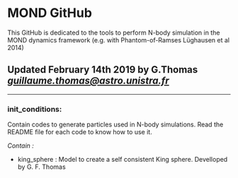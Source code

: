 # MOND GitHub

This GitHub is dedicated to the tools to perform N-body simulation in the MOND dynamics framework (e.g. with Phantom-of-Ramses Lüghausen et al 2014)

## Updated February 14th 2019 by G.Thomas *guillaume.thomas@astro.unistra.fr*
-------------------------------------------------------------------------------------------------------------------------------

### init_conditions:

Contain codes to generate particles used in N-body simulations.
Read the README file for each code to know how to use it.

*Contain :*

- king_sphere : Model to create a self consistent King sphere. Develloped by G. F. Thomas



